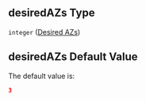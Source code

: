 ## desiredAZs Type

`integer` ([Desired AZs](btpsa-usecase-properties-services-items-allof-1-then-allof-87-then-allof-1-then-properties-parameters-properties-desired-azs.md))

## desiredAZs Default Value

The default value is:

```json
3
```
